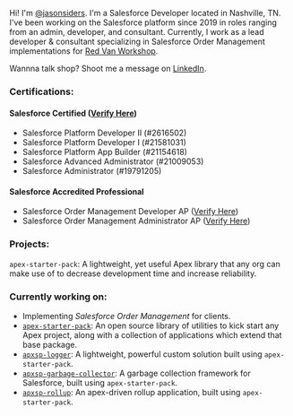Hi! I'm [@jasonsiders](https://github.com/jasonsiders). I'm a Salesforce Developer located in Nashville, TN. I've been working on the Salesforce platform since 2019 in roles ranging from an admin, developer, and consultant. Currently, I work as a lead developer & consultant specializing in Salesforce Order Management implementations for [Red Van Workshop](https://www.redvanworkshop.com/).

Wannna talk shop? Shoot me a message on [LinkedIn](https://www.linkedin.com/in/jasonsiders/).

### Certifications:
#### Salesforce Certified ([Verify Here](https://trailhead.salesforce.com/en/credentials/certification-detail-print/?searchString=d6Cd87CnUTqjw9YKVrnqm/WHYLDW/ShTTiHL8kGwOzE3cUeuvgjWZSQQfZVVjmjZ))
- Salesforce Platform Developer II (#2616502) 
- Salesforce Platform Developer I (#21581031)
- Salesforce Platform App Builder (#21154618)
- Salesforce Advanced Administrator (#21009053)
- Salesforce Administrator (#19791205)
#### Salesforce Accredited Professional
- Salesforce Order Management Developer AP ([Verify Here](https://www.credly.com/badges/3f673aa0-1aff-4e28-8953-c851755af1e6/print))
- Salesforce Order Management Administrator AP ([Verify Here](https://www.credly.com/badges/6caf0f68-92a0-4d49-86b4-7315b554d28f/public_url))

### Projects:
`apex-starter-pack`: A lightweight, yet useful Apex library that any org can make use of to decrease development time and increase reliability.

### Currently working on:
- Implementing _Salesforce Order Management_ for clients. 
- [`apex-starter-pack`](https://github.com/jasonsiders/apex-starter-pack): An open source library of utilities to kick start any Apex project, along with a collection of applications which extend that base package. 
- [`apxsp-logger`](https://github.com/jasonsiders/apxsp-logger): A lightweight, powerful custom solution built using `apex-starter-pack`.
- [`apxsp-garbage-collector`](https://github.com/jasonsiders/apxsp-garbage-collector): A garbage collection framework for Salesforce, built using `apex-starter-pack`.
- [`apxsp-rollup`](https://github.com/jasonsiders/apxsp-rollup): An apex-driven rollup application, built using `apex-starter-pack`.

